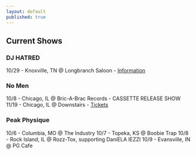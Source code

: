 ```yaml
---
layout: default
published: true
---
```

## Current Shows

### DJ HATRED

10/29 - Knoxville, TN @ Longbranch Saloon - [Information](https://www.facebook.com/events/605701812935281/)

### No Men

10/8 - Chicago, IL @ Bric-A-Brac Records - CASSETTE RELEASE SHOW
11/19 - Chicago, IL @ Downstairs - [Tickets](http://www.ticketfly.com/purchase/event/1318297?utm_source=fbTfly&utm_medium=ampOfficialEvent)

### Peak Physique

10/6 - Columbia, MO @ The Industry 
10/7 - Topeka, KS @ Boobie Trap
10/8 - Rock Island, IL @ Rozz-Tox, supporting DaniELA IEZZI 
10/9 - Evansville, IN @ PG Cafe